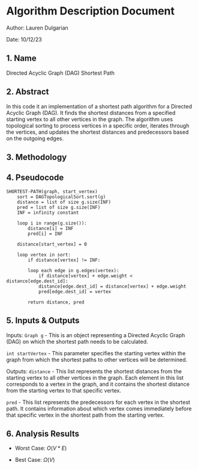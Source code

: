 # Algorithm Description Document

Author: Lauren Dulgarian

Date: 10/12/23

## 1. Name
Directed Acyclic Graph (DAG) Shortest Path

## 2. Abstract
In this code it an implementation of a shortest path algorithm for a Directed Acyclic Graph (DAG). It finds the shortest distances from a specified starting vertex to all other vertices in the graph. The algorithm uses topological sorting to process vertices in a specific order, iterates through the vertices, and updates the shortest distances and predecessors based on the outgoing edges.

## 3. Methodology

## 4. Pseudocode

```
SHORTEST-PATH(graph, start_vertex)
    sort = DAGTopologicalSort.sort(g)
    distance = list of size g.size(INF) 
    pred = list of size g.size(INF) 
    INF = infinity constant

    loop i in range(g.size()):
        distance[i] = INF
        pred[i] = INF

    distance[start_vertex] = 0

    loop vertex in sort:
        if distance[vertex] != INF:
        
        loop each edge in g.edges(vertex):
            if distance[vertex] + edge.weight < distance[edge.dest_id]:
            distance[edge.dest_id] = distance[vertex] + edge.weight
            pred[edge.dest_id] = vertex

        return distance, pred

```

## 5. Inputs & Outputs

Inputs: `Graph g` - This is an object representing a Directed Acyclic Graph (DAG) on which the shortest path needs to be calculated.

`int startVertex` - This parameter specifies the starting vertex within the graph from which the shortest paths to other vertices will be determined.

Outputs: `distance` - This list represents the shortest distances from the starting vertex to all other vertices in the graph. Each element in this list corresponds to a vertex in the graph, and it contains the shortest distance from the starting vertex to that specific vertex.

`pred` - This list represents the predecessors for each vertex in the shortest path. It contains information about which vertex comes immediately before that specific vertex in the shortest path from the starting vertex.

## 6. Analysis Results

* Worst Case: $O(V * E)$

* Best Case: $\Omega(V)$

